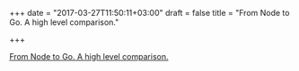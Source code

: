 +++
date = "2017-03-27T11:50:11+03:00"
draft = false
title = "From Node to Go. A high level comparison."

+++

<p><a href="https://medium.com/xo-tech/from-node-to-go-a-high-level-comparison-56c8b717324a">From Node to Go. A high level comparison.</a></p>